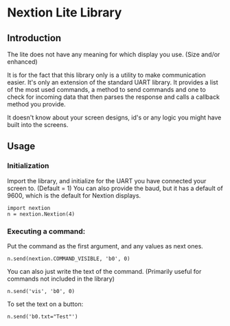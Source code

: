 # Nextion Lite Library

## Introduction
The lite does not have any meaning for which display you use. (Size and/or enhanced)

It is for the fact that this library only is a utility to make communication easier.
It's only an extension of the standard UART library. It provides a list of the most used commands,
a method to send commands and one to check for incoming data that then parses the response and calls a callback method you provide.

It doesn't know about your screen designs, id's or any logic you might have built into the screens.

## Usage

### Initialization

Import the library, and initialize for the UART you have connected your screen to. (Default = 1)
You can also provide the baud, but it has a default of 9600, which is the default for Nextion displays.

    import nextion
    n = nextion.Nextion(4)

### Executing a command:

Put the command as the first argument, and any values as next ones.

    n.send(nextion.COMMAND_VISIBLE, 'b0', 0)

You can also just write the text of the command. (Primarily useful for commands not included in the library)

    n.send('vis', 'b0', 0)

To set the text on a button:

    n.send('b0.txt="Test"')

